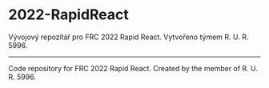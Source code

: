 # 2022-RapidReact
Vývojový repozitář pro FRC 2022 Rapid React. Vytvořeno týmem R. U. R. 5996. </br>

---------------------------------
Code repository for FRC 2022 Rapid React. Created by the member of R. U. R. 5996. </br>
